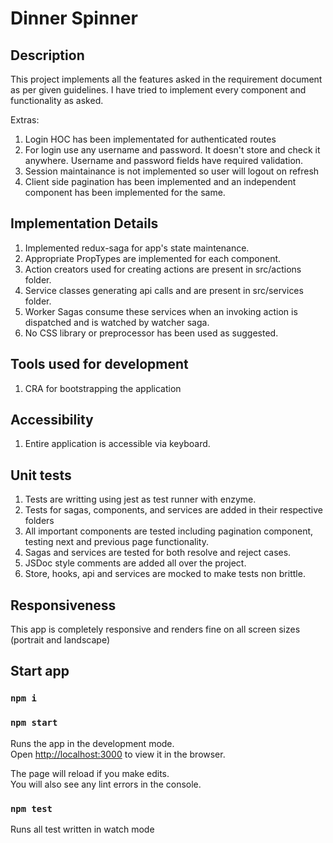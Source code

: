 # Dinner Spinner

## Description

This project implements all the features asked in the requirement document as per given guidelines.
I have tried to implement every component and functionality as asked.

Extras:

1. Login HOC has been implementated for authenticated routes
2. For login use any username and password. It doesn't store and check it anywhere.  Username and password fields have required validation.
3. Session maintainance is not implemented so user will logout on refresh
4. Client side pagination has been implemented and an independent component has been implemented for the same.

## Implementation Details

1. Implemented redux-saga for app's state maintenance.
2. Appropriate PropTypes are implemented for each component.
3. Action creators used for creating actions are present in src/actions folder.
4. Service classes generating api calls and are present in src/services folder.
5. Worker Sagas consume these services when an invoking action is dispatched and is watched by watcher saga.
6. No CSS library or preprocessor has been used as suggested.

## Tools used for development

1. CRA for bootstrapping the application

## Accessibility

1. Entire application is accessible via keyboard.

## Unit tests

1. Tests are writting using jest as test runner with enzyme.
2. Tests for sagas, components, and services are added in their respective folders
3. All important components are tested including pagination component, testing next 
and previous page functionality.
4. Sagas and services are tested for both resolve and reject cases.
5. JSDoc style comments are added all over the project.
6. Store, hooks, api and services are mocked to make tests non brittle.

## Responsiveness

This app is completely responsive and renders fine on all screen sizes (portrait and landscape)

## Start app

### `npm i`

### `npm start`

Runs the app in the development mode. <br />
Open [http://localhost:3000](http://localhost:3000) to view it in the browser.

The page will reload if you make edits. <br />
You will also see any lint errors in the console.

### `npm test`

Runs all test written in watch mode
